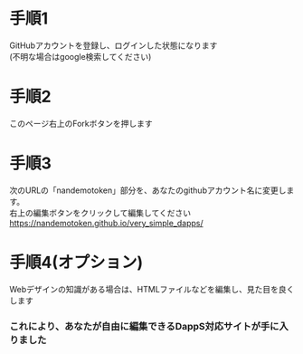 # 手順1
GitHubアカウントを登録し、ログインした状態になります  
(不明な場合はgoogle検索してください)

# 手順2
このページ右上のForkボタンを押します

# 手順3
次のURLの「nandemotoken」部分を、あなたのgithubアカウント名に変更します。  
右上の編集ボタンをクリックして編集してください  
https://nandemotoken.github.io/very_simple_dapps/

# 手順4(オプション)
Webデザインの知識がある場合は、HTMLファイルなどを編集し、見た目を良くします  

### これにより、あなたが自由に編集できるDappS対応サイトが手に入りました

